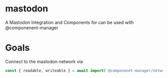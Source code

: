 # mastodon
A Mastodon Integration and Components for can be used with @componenent-manager 

# Goals
Connect to the mastodon network via 
```ts
const { readable, writeable } = await import('@componenet-manager/networking/tcp-ip.js?ip=x&port=x&protocol=mastodon');
```
